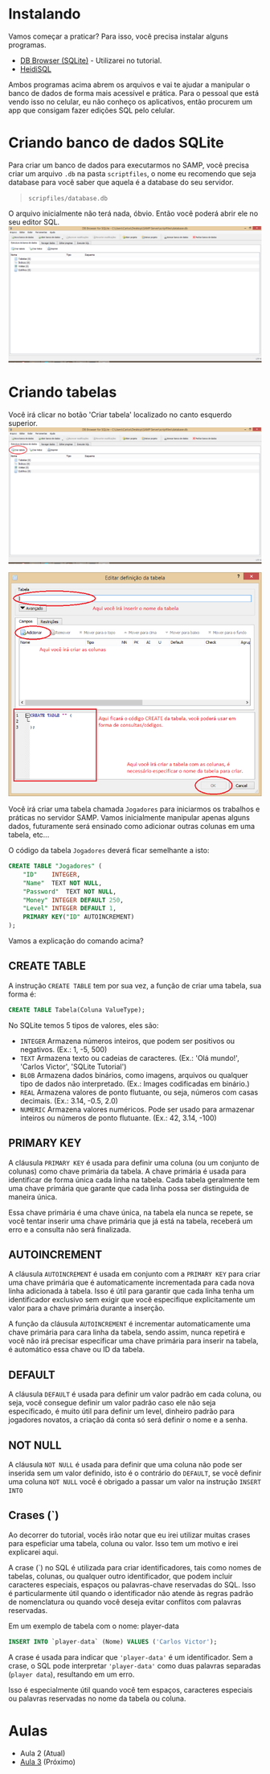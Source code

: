 # Instalando
Vamos começar a praticar? Para isso, você precisa instalar alguns programas.

- [DB Browser (SQLite)](https://sqlitebrowser.org/dl/) - Utilizarei no tutorial.
- [HeidiSQL](https://www.heidisql.com/download.php)

Ambos programas acima abrem os arquivos e vai te ajudar a manipular o banco de dados de forma mais acessível e prática. Para o pessoal que está vendo isso no celular, eu não conheço os aplicativos, então procurem um app que consigam fazer edições SQL pelo celular.

# Criando banco de dados SQLite
Para criar um banco de dados para executarmos no SAMP, você precisa criar um arquivo `.db` na pasta `scriptfiles`, o nome eu recomendo que seja database para você saber que aquela é a database do seu servidor.
> `scripfiles/database.db`

O arquivo inicialmente não terá nada, óbvio. Então você poderá abrir ele no seu editor SQL.
![Imagem mostrando o programa DB Browser em sua página inicial.](../Images/image_1.png)

# Criando tabelas
Você irá clicar no botão 'Criar tabela' localizado no canto esquerdo superior.
![Imagem mostrando o botão 'Criar tabela' do programa DB Browser.](../Images/image_2.png)

![Imagem especificando cada conteúdo, input de uma criação de tabela.](../Images/image_3.png)

Você irá criar uma tabela chamada `Jogadores` para iniciarmos os trabalhos e práticas no servidor SAMP.
Vamos inicialmente manipular apenas alguns dados, futuramente será ensinado como adicionar outras colunas em uma tabela, etc...

O código da tabela `Jogadores` deverá ficar semelhante a isto:
```sql
CREATE TABLE "Jogadores" (
	"ID"	INTEGER,
	"Name"	TEXT NOT NULL,
	"Password"	TEXT NOT NULL,
	"Money"	INTEGER DEFAULT 250,
	"Level"	INTEGER DEFAULT 1,
	PRIMARY KEY("ID" AUTOINCREMENT)
);
```

Vamos a explicação do comando acima?

## CREATE TABLE
A instrução `CREATE TABLE` tem por sua vez, a função de criar uma tabela, sua forma é:
```sql
CREATE TABLE Tabela(Coluna ValueType);
```
No SQLite temos 5 tipos de valores, eles são:
- `INTEGER` Armazena números inteiros, que podem ser positivos ou negativos. (Ex.: 1, -5, 500)
- `TEXT` Armazena texto ou cadeias de caracteres. (Ex.: 'Olá mundo!', 'Carlos Victor', 'SQLite Tutorial')
- `BLOB` Armazena dados binários, como imagens, arquivos ou qualquer tipo de dados não interpretado. (Ex.: Images codificadas em binário.)
- `REAL` Armazena valores de ponto flutuante, ou seja, números com casas decimais. (Ex.: 3.14, -0.5, 2.0)
- `NUMERIC` Armazena valores numéricos. Pode ser usado para armazenar inteiros ou números de ponto flutuante. (Ex.: 42, 3.14, -100)

## PRIMARY KEY
A cláusula `PRIMARY KEY` é usada para definir uma coluna (ou um conjunto de colunas) como chave primária da tabela. A chave primária é usada para identificar de forma única cada linha na tabela. Cada tabela geralmente tem uma chave primária que garante que cada linha possa ser distinguida de maneira única.

Essa chave primária é uma chave única, na tabela ela nunca se repete, se você tentar inserir uma chave primária que já está na tabela, receberá um erro e a consulta não será finalizada.

## AUTOINCREMENT
A cláusula `AUTOINCREMENT` é usada em conjunto com a `PRIMARY KEY` para criar uma chave primária que é automaticamente incrementada para cada nova linha adicionada à tabela. Isso é útil para garantir que cada linha tenha um identificador exclusivo sem exigir que você especifique explicitamente um valor para a chave primária durante a inserção.

A função da cláusula `AUTOINCREMENT` é incrementar automaticamente uma chave primária para cara linha da tabela, sendo assim, nunca repetirá e você não irá precisar especificar uma chave primária para inserir na tabela, é automático essa chave ou ID da tabela.

## DEFAULT
A cláusula `DEFAULT` é usada para definir um valor padrão em cada coluna, ou seja, você consegue definir um valor padrão caso ele não seja específicado, é muito útil para definir um level, dinheiro padrão para jogadores novatos, a criação dá conta só será definir o nome e a senha.

## NOT NULL
A cláusula `NOT NULL` é usada para definir que uma coluna não pode ser inserida sem um valor definido, isto é o contrário do `DEFAULT`, se você definir uma coluna `NOT NULL` você é obrigado a passar um valor na instrução `INSERT INTO`

## Crases (\`)
Ao decorrer do tutorial, vocês irão notar que eu irei utilizar muitas crases para espeficiar uma tabela, coluna ou valor. Isso tem um motivo e irei explicarei aqui.

A crase (`) no SQL é utilizada para criar identificadores, tais como nomes de tabelas, colunas, ou qualquer outro identificador, que podem incluir caracteres especiais, espaços ou palavras-chave reservadas do SQL. Isso é particularmente útil quando o identificador não atende às regras padrão de nomenclatura ou quando você deseja evitar conflitos com palavras reservadas.

Em um exemplo de tabela com o nome: player-data
```sql
INSERT INTO `player-data` (Nome) VALUES ('Carlos Victor');
```
A crase é usada para indicar que `'player-data'` é um identificador. Sem a crase, o SQL pode interpretar `'player-data'` como duas palavras separadas (`player data`), resultando em um erro.

Isso é especialmente útil quando você tem espaços, caracteres especiais ou palavras reservadas no nome da tabela ou coluna.

# Aulas
- Aula 2 (Atual)
- [Aula 3](../Aulas/Aula_3.md) (Próximo)